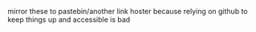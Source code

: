 mirror these to pastebin/another link hoster because relying on github to keep things up and accessible is bad
